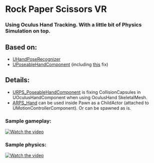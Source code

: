 # Rock Paper Scissors VR
### Using Oculus Hand Tracking. With a little bit of Physics Simulation on top.

## Based on:

- [UHandPoseRecognizer](https://github.com/oculus-samples/Unreal-HandGameplay/blob/main/Plugins/OculusHandTools/Source/OculusHandPoseRecognition/Public/HandPoseRecognizer.h)
- [UPoseableHandComponent](https://github.com/oculus-samples/Unreal-HandGameplay/blob/main/Plugins/OculusHandTools/Source/OculusHandPoseRecognition/Public/PoseableHandComponent.h) (including [this](https://github.com/oculus-samples/Unreal-HandGameplay/pull/11) fix)

## Details:

- [URPS_PoseableHandComponent](Source/RockPaperScissors/Private/Components/RPS_PoseableHandComponent.cpp) is fixing CollisionCapsules in UOculusHandComponent when using OculusHand SkeletalMesh.
- [ARPS_Hand](Source/RockPaperScissors/Private/Hands/RPS_Hand.cpp) can be used inside Pawn as a ChildActor (attached to UMotionControllerComponent). Or can be spawned as is.

### Sample gameplay:

[![Watch the video](https://img.youtube.com/vi/NYaSNUbfiVc/hqdefault.jpg)](https://youtu.be/NYaSNUbfiVc)

### Sample physics:

[![Watch the video](https://img.youtube.com/vi/5ti8ZxKyce8/hqdefault.jpg)](https://youtu.be/5ti8ZxKyce8)
